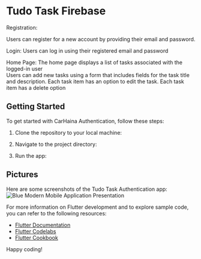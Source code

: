 # Tudo Task Firebase

Registration:

Users can register for a new account by providing their email and password.

Login: 
Users can log in using their registered email and password

Home Page: 
The home page displays a list of tasks associated with the logged-in user  
Users can add new tasks using a form that includes fields for the task title and description. 
Each task item has an option to edit the task.
Each task item has a delete option

## Getting Started

To get started with CarHaina Authentication, follow these steps:

1. Clone the repository to your local machine:

2. Navigate to the project directory:

3. Run the app:

## Pictures

Here are some screenshots of the Tudo Task Authentication app:
![Blue Modern Mobile Application Presentation](https://github.com/FahadFarooq40/Tudo-Task-with-Firebase/assets/104043766/41c0c822-30f7-425f-a702-ddf7f3ccc391)


For more information on Flutter development and to explore sample code, you can refer to the following resources:

- [Flutter Documentation](https://docs.flutter.dev/)
- [Flutter Codelabs](https://docs.flutter.dev/get-started/codelab)
- [Flutter Cookbook](https://docs.flutter.dev/cookbook)


Happy coding!
